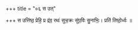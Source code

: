 +++
title = "०६ स उत्"

+++
स उत्ति॑ष्ठ॒ प्रेहि॒ प्र द्र॑व॒ रथः॑ सुच॒क्रः सु॑प॒विः सु॒नाभिः॒। प्रति॑ तिष्ठो॒र्ध्वः ॥